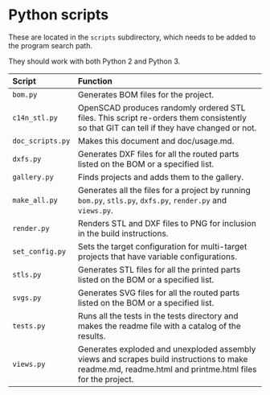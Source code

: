 
# Python scripts
These are located in the ```scripts``` subdirectory, which needs to be added to the program search path.

They should work with both Python 2 and Python 3.

| Script  | Function  |
|:--|:--|
| ```bom.py``` | Generates BOM files for the project. |
| ```c14n_stl.py``` | OpenSCAD produces randomly ordered STL files. This script re-orders them consistently so that GIT can tell if they have changed or not. |
| ```doc_scripts.py``` | Makes this document and doc/usage.md. |
| ```dxfs.py``` | Generates DXF files for all the routed parts listed on the BOM or a specified list. |
| ```gallery.py``` | Finds projects and adds them to the gallery. |
| ```make_all.py``` | Generates all the files for a project by running ```bom.py```, ```stls.py```, ```dxfs.py```, ```render.py``` and ```views.py```. |
| ```render.py``` | Renders STL and DXF files to PNG for inclusion in the build instructions. |
| ```set_config.py``` | Sets the target configuration for multi-target projects that have variable configurations. |
| ```stls.py``` | Generates STL files for all the printed parts listed on the BOM or a specified list. |
| ```svgs.py``` | Generates SVG files for all the routed parts listed on the BOM or a specified list. |
| ```tests.py``` | Runs all the tests in the tests directory and makes the readme file with a catalog of the results. |
| ```views.py``` | Generates exploded and unexploded assembly views and scrapes build instructions to make readme.md, readme.html and printme.html files for the project. |
